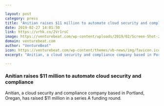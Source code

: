 ```yaml
---

layout: post
category: press
title: "Anitian raises $11 million to automate cloud security and compliance"
date: 2019-02-27 14:01:50
link: https://vrhk.co/2Vr1rsC
image: https://venturebeat.com/wp-content/uploads/2019/02/Screen-Shot-2018-11-27-at-12.44.23-PM.png?w=1200&strip=all
domain: venturebeat.com
author: "VentureBeat"
icon: https://venturebeat.com/wp-content/themes/vb-news/img/favicon.ico
excerpt: "Anitian, a cloud security and compliance company based in Portland, Oregan, has raised $11 million in a series A funding round."

---
```


### Anitian raises $11 million to automate cloud security and compliance

Anitian, a cloud security and compliance company based in Portland, Oregan, has raised $11 million in a series A funding round.